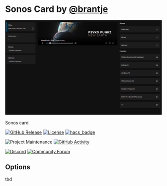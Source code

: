 # Sonos Card by [@brantje](https://www.github.com/brantje)

![Preview Image](images/example.png)

Sonos card

[![GitHub Release][releases-shield]][releases]
[![License][license-shield]](LICENSE.md)
[![hacs_badge](https://img.shields.io/badge/HACS-Default-orange.svg?style=for-the-badge)](https://github.com/custom-components/hacs)

![Project Maintenance][maintenance-shield]
[![GitHub Activity][commits-shield]][commits]

[![Discord][discord-shield]][discord]
[![Community Forum][forum-shield]][forum]

## Options

tbd

[commits-shield]: https://img.shields.io/github/commit-activity/y/brantje/sonos-player-card.svg?style=for-the-badge
[commits]: https://github.com/brantje/sonos-player-card/commits/master
[devcontainer]: https://code.visualstudio.com/docs/remote/containers
[discord]: https://discord.gg/5e9yvq
[discord-shield]: https://img.shields.io/discord/330944238910963714.svg?style=for-the-badge
[forum-shield]: https://img.shields.io/badge/community-forum-brightgreen.svg?style=for-the-badge
[forum]: https://community.home-assistant.io/c/projects/frontend
[license-shield]: https://img.shields.io/github/license/custom-cards/boilerplate-card.svg?style=for-the-badge
[maintenance-shield]: https://img.shields.io/maintenance/yes/2022.svg?style=for-the-badge
[releases-shield]: https://img.shields.io/github/release/brantje/sonos-player-card.svg?style=for-the-badge
[releases]: https://github.com/brantje/sonos-player-card/releases
